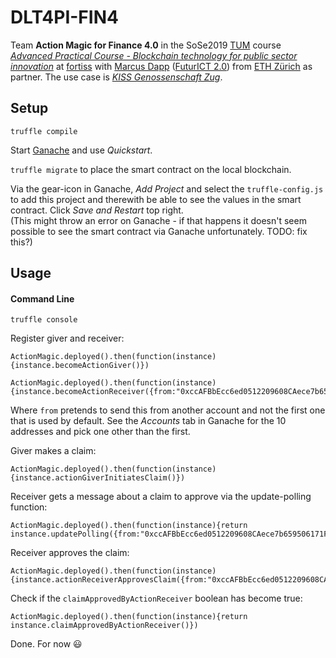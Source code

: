 # DLT4PI-FIN4
Team **Action Magic for Finance 4.0** in the SoSe2019 [TUM](https://www.tum.de/) course [*Advanced Practical Course - Blockchain technology for public sector innovation*](https://campus.tum.de/tumonline/wbLv.wbShowLVDetail?pStpSpNr=950404716&pSpracheNr=2) at [fortiss](https://www.fortiss.org/) with [Marcus Dapp](http://digisus.com/) ([FuturICT 2.0](https://futurict2.eu/)) from [ETH Zürich](https://www.ethz.ch/) as partner. The use case is [*KISS Genossenschaft Zug*](https://kiss-zug.ch/).

## Setup

`truffle compile`

Start [Ganache](https://truffleframework.com/ganache) and use *Quickstart*.

`truffle migrate` to place the smart contract on the local blockchain.

Via the gear-icon in Ganache, *Add Project* and select the `truffle-config.js` to add this project and therewith be able to see the values in the smart contract. Click *Save and Restart* top right.  
(This might throw an error on Ganache - if that happens it doesn't seem possible to see the smart contract via Ganache unfortunately. TODO: fix this?)

## Usage

#### Command Line

`truffle console`

Register giver and receiver:
```solidity
ActionMagic.deployed().then(function(instance){instance.becomeActionGiver()})

ActionMagic.deployed().then(function(instance){instance.becomeActionReceiver({from:"0xccAFBbEcc6ed0512209608CAece7b659506171FD"})})
```
Where `from` pretends to send this from another account and not the first one that is used by default. See the *Accounts* tab in Ganache for the 10 addresses and pick one other than the first.

Giver makes a claim:

```solidity
ActionMagic.deployed().then(function(instance){instance.actionGiverInitiatesClaim()})
```

Receiver gets a message about a claim to approve via the update-polling function:

```solidity
ActionMagic.deployed().then(function(instance){return instance.updatePolling({from:"0xccAFBbEcc6ed0512209608CAece7b659506171FD"})})
```

Receiver approves the claim:

```solidity
ActionMagic.deployed().then(function(instance){instance.actionReceiverApprovesClaim({from:"0xccAFBbEcc6ed0512209608CAece7b659506171FD"})})
```
Check if the `claimApprovedByActionReceiver` boolean has become true:

```solidity
ActionMagic.deployed().then(function(instance){return instance.claimApprovedByActionReceiver()})
```

Done. For now :smiley:


